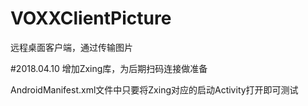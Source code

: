# VOXXClientPicture
远程桌面客户端，通过传输图片



#2018.04.10 
增加Zxing库，为后期扫码连接做准备

AndroidManifest.xml文件中只要将Zxing对应的启动Activity打开即可测试